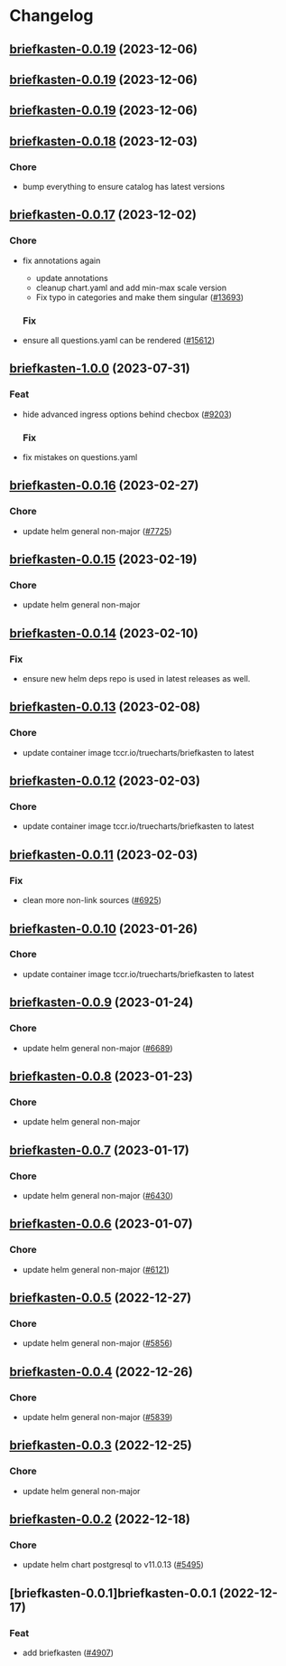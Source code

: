 # Changelog



## [briefkasten-0.0.19](https://github.com/truecharts/charts/compare/briefkasten-0.0.18...briefkasten-0.0.19) (2023-12-06)




## [briefkasten-0.0.19](https://github.com/truecharts/charts/compare/briefkasten-0.0.18...briefkasten-0.0.19) (2023-12-06)




## [briefkasten-0.0.19](https://github.com/truecharts/charts/compare/briefkasten-0.0.18...briefkasten-0.0.19) (2023-12-06)




## [briefkasten-0.0.18](https://github.com/truecharts/charts/compare/briefkasten-0.0.17...briefkasten-0.0.18) (2023-12-03)

### Chore

- bump everything to ensure catalog has latest versions
  
  


## [briefkasten-0.0.17](https://github.com/truecharts/charts/compare/briefkasten-1.0.0...briefkasten-0.0.17) (2023-12-02)

### Chore

- fix annotations again
  - update annotations
  - cleanup chart.yaml and add min-max scale version
  - Fix typo in categories and make them singular ([#13693](https://github.com/truecharts/charts/issues/13693))
  
  ### Fix

- ensure all questions.yaml can be rendered ([#15612](https://github.com/truecharts/charts/issues/15612))
  
  











## [briefkasten-1.0.0](https://github.com/truecharts/charts/compare/briefkasten-0.0.16...briefkasten-1.0.0) (2023-07-31)

### Feat

- hide advanced ingress options behind checbox ([#9203](https://github.com/truecharts/charts/issues/9203))
  
  ### Fix

- fix mistakes on questions.yaml
  
  


## [briefkasten-0.0.16](https://github.com/truecharts/charts/compare/briefkasten-0.0.15...briefkasten-0.0.16) (2023-02-27)

### Chore

- update helm general non-major ([#7725](https://github.com/truecharts/charts/issues/7725))
  
  


## [briefkasten-0.0.15](https://github.com/truecharts/charts/compare/briefkasten-0.0.14...briefkasten-0.0.15) (2023-02-19)

### Chore

- update helm general non-major
  
  


## [briefkasten-0.0.14](https://github.com/truecharts/charts/compare/briefkasten-0.0.13...briefkasten-0.0.14) (2023-02-10)

### Fix

- ensure new helm deps repo is used in latest releases as well.
  
  


## [briefkasten-0.0.13](https://github.com/truecharts/charts/compare/briefkasten-0.0.12...briefkasten-0.0.13) (2023-02-08)

### Chore

- update container image tccr.io/truecharts/briefkasten to latest
  
  


## [briefkasten-0.0.12](https://github.com/truecharts/charts/compare/briefkasten-0.0.11...briefkasten-0.0.12) (2023-02-03)

### Chore

- update container image tccr.io/truecharts/briefkasten to latest
  
  


## [briefkasten-0.0.11](https://github.com/truecharts/charts/compare/briefkasten-0.0.10...briefkasten-0.0.11) (2023-02-03)

### Fix

-  clean more non-link sources ([#6925](https://github.com/truecharts/charts/issues/6925))
  
  


## [briefkasten-0.0.10](https://github.com/truecharts/charts/compare/briefkasten-0.0.9...briefkasten-0.0.10) (2023-01-26)

### Chore

- update container image tccr.io/truecharts/briefkasten to latest
  
  


## [briefkasten-0.0.9](https://github.com/truecharts/charts/compare/briefkasten-0.0.8...briefkasten-0.0.9) (2023-01-24)

### Chore

- update helm general non-major ([#6689](https://github.com/truecharts/charts/issues/6689))
  
  


## [briefkasten-0.0.8](https://github.com/truecharts/charts/compare/briefkasten-0.0.7...briefkasten-0.0.8) (2023-01-23)

### Chore

- update helm general non-major
  
  


## [briefkasten-0.0.7](https://github.com/truecharts/charts/compare/briefkasten-0.0.6...briefkasten-0.0.7) (2023-01-17)

### Chore

- update helm general non-major ([#6430](https://github.com/truecharts/charts/issues/6430))
  
  


## [briefkasten-0.0.6](https://github.com/truecharts/charts/compare/briefkasten-0.0.5...briefkasten-0.0.6) (2023-01-07)

### Chore

- update helm general non-major ([#6121](https://github.com/truecharts/charts/issues/6121))
  
  


## [briefkasten-0.0.5](https://github.com/truecharts/charts/compare/briefkasten-0.0.4...briefkasten-0.0.5) (2022-12-27)

### Chore

- update helm general non-major ([#5856](https://github.com/truecharts/charts/issues/5856))
  
  


## [briefkasten-0.0.4](https://github.com/truecharts/charts/compare/briefkasten-0.0.3...briefkasten-0.0.4) (2022-12-26)

### Chore

- update helm general non-major ([#5839](https://github.com/truecharts/charts/issues/5839))
  
  


## [briefkasten-0.0.3](https://github.com/truecharts/charts/compare/briefkasten-0.0.2...briefkasten-0.0.3) (2022-12-25)

### Chore

- update helm general non-major
  
  


## [briefkasten-0.0.2](https://github.com/truecharts/charts/compare/briefkasten-0.0.1...briefkasten-0.0.2) (2022-12-18)

### Chore

- update helm chart postgresql to v11.0.13 ([#5495](https://github.com/truecharts/charts/issues/5495))
  
  


## [briefkasten-0.0.1]briefkasten-0.0.1 (2022-12-17)

### Feat

- add briefkasten ([#4907](https://github.com/truecharts/charts/issues/4907))
  
  